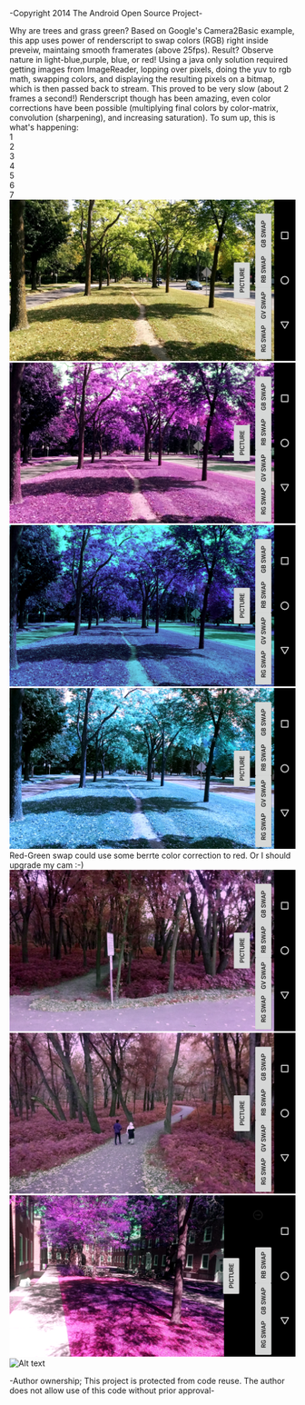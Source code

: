 -Copyright 2014 The Android Open Source Project-

Why are trees and grass green? Based on Google's Camera2Basic example, this app uses power of renderscript to swap colors (RGB) right inside preveiw, maintaing smooth framerates (above 25fps). Result? Observe nature in light-blue,purple, blue, or red!
Using a java only solution required getting images from ImageReader, lopping over pixels, doing the yuv to rgb math, swapping colors, and displaying the resulting pixels on a bitmap, which is then passed back to stream. This proved to be very slow (about 2 frames a second!) Renderscript though has been amazing, even color corrections have been possible (multiplying final colors by color-matrix, convolution (sharpening), and increasing saturation). To sum up, this is what's happening: <br />
1 <br />
2 <br />
3 <br />
4 <br />
5 <br />
6 <br />
7 <br />
![Alt text](/screenshots/6.png?raw=true "Optional Title")
![Alt text](/screenshots/7.png?raw=true "Optional Title")
![Alt text](/screenshots/8.png?raw=true "Optional Title")
![Alt text](/screenshots/12.png?raw=true "Optional Title")
Red-Green swap could use some berrte color correction to red. Or I should upgrade my cam :-)
![Alt text](/screenshots/11.png?raw=true "Optional Title")
![Alt text](/screenshots/14.png?raw=true "Optional Title")
![Alt text](/screenshots/13.png?raw=true "Optional Title")
![Alt text](/screenshots/9.png?raw=true "Optional Title")



-Author ownership; This project is protected from code reuse. The author does not allow use of this code without prior approval-
